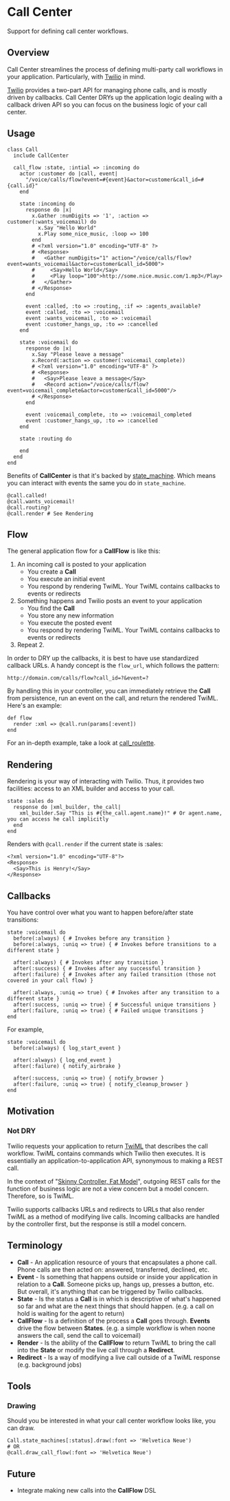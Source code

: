 Call Center
===========

Support for defining call center workflows.

Overview
--------
Call Center streamlines the process of defining multi-party call workflows in your application. Particularly, with [Twilio](http://www.twilio.com/docs) in mind.

[Twilio](http://www.twilio.com/docs) provides a two-part API for managing phone calls, and is mostly driven by callbacks. Call Center DRYs up the application logic dealing with a callback driven API so you can focus on the business logic of your call center.

Usage
-----

    class Call
      include CallCenter

      call_flow :state, :intial => :incoming do
        actor :customer do |call, event|
          "/voice/calls/flow?event=#{event}&actor=customer&call_id=#{call.id}"
        end

        state :incoming do
          response do |x|
            x.Gather :numDigits => '1', :action => customer(:wants_voicemail) do
              x.Say "Hello World"
              x.Play some_nice_music, :loop => 100
            end
            # <?xml version="1.0" encoding="UTF-8" ?>
            # <Response>
            #   <Gather numDigits="1" action="/voice/calls/flow?event=wants_voicemail&actor=customer&call_id=5000">
            #     <Say>Hello World</Say>
            #     <Play loop="100">http://some.nice.music.com/1.mp3</Play>
            #   </Gather>
            # </Response>
          end

          event :called, :to => :routing, :if => :agents_available?
          event :called, :to => :voicemail
          event :wants_voicemail, :to => :voicemail
          event :customer_hangs_up, :to => :cancelled
        end

        state :voicemail do
          response do |x|
            x.Say "Please leave a message"
            x.Record(:action => customer(:voicemail_complete))
            # <?xml version="1.0" encoding="UTF-8" ?>
            # <Response>
            #   <Say>Please leave a message</Say>
            #   <Record action="/voice/calls/flow?event=voicemail_complete&actor=customer&call_id=5000"/>
            # </Response>
          end

          event :voicemail_complete, :to => :voicemail_completed
          event :customer_hangs_up, :to => :cancelled
        end

        state :routing do

        end
      end
    end

Benefits of **CallCenter** is that it's backed by [state_machine](https://github.com/pluginaweek/state_machine). Which means you can interact with events the same you do in `state_machine`.

    @call.called!
    @call.wants_voicemail!
    @call.routing?
    @call.render # See Rendering

Flow
----

The general application flow for a **CallFlow** is like this:

1. An incoming call is posted to your application
   * You create a **Call**
   * You execute an initial event
   * You respond by rendering TwiML. Your TwiML contains callbacks to events or redirects
2. Something happens and Twilio posts an event to your application
   * You find the **Call**
   * You store any new information
   * You execute the posted event
   * You respond by rendering TwiML. Your TwiML contains callbacks to events or redirects
3. Repeat 2.

In order to DRY up the callbacks, it is best to have use standardized callback URLs. A handy concept is the `flow_url`, which follows the pattern:

    http://domain.com/calls/flow?call_id=?&event=?

By handling this in your controller, you can immediately retrieve the **Call** from persistence, run an event on the call, and return the rendered TwiML. Here's an example:

    def flow
      render :xml => @call.run(params[:event])
    end

For an in-depth example, take a look at [call_roulette](https://github.com/zendesk/call_roulette).

Rendering
---------

Rendering is your way of interacting with Twilio. Thus, it provides two facilities: access to an XML builder and access to your call.

    state :sales do
      response do |xml_builder, the_call|
        xml_builder.Say "This is #{the_call.agent.name}!" # Or agent.name, you can access he call implicitly
      end
    end

Renders with `@call.render` if the current state is :sales:

    <?xml version="1.0" encoding="UTF-8"?>
    <Response>
      <Say>This is Henry!</Say>
    </Response>

Callbacks
---------

You have control over what you want to happen before/after state transitions:

    state :voicemail do
      before(:always) { # Invokes before any transition }
      before(:always, :uniq => true) { # Invokes before transitions to a different state }

      after(:always) { # Invokes after any transition }
      after(:success) { # Invokes after any successful transition }
      after(:failure) { # Invokes after any failed transition (those not covered in your call flow) }

      after(:always, :uniq => true) { # Invokes after any transition to a different state }
      after(:success, :uniq => true) { # Successful unique transitions }
      after(:failure, :uniq => true) { # Failed unique transitions }
    end

For example,

    state :voicemail do
      before(:always) { log_start_event }

      after(:always) { log_end_event }
      after(:failure) { notify_airbrake }

      after(:success, :uniq => true) { notify_browser }
      after(:failure, :uniq => true) { notify_cleanup_browser }
    end

Motivation
----------

### Not DRY
Twilio requests your application to return [TwiML](http://www.twilio.com/docs/api/twiml/) that describes the call workflow. TwiML contains commands which Twilio then executes. It is essentially an application-to-application API, synonymous to making a REST call.

In the context of "[Skinny Controller, Fat Model](http://weblog.jamisbuck.org/2006/10/18/skinny-controller-fat-model)", outgoing REST calls for the function of business logic are not a view concern but a model concern. Therefore, so is TwiML.

Twilio supports callbacks URLs and redirects to URLs that also render TwiML as a method of modifying live calls. Incoming callbacks are handled by the controller first, but the response is still a model concern.


Terminology
-----------

* **Call** - An application resource of yours that encapsulates a phone call. Phone calls are then acted on: answered, transferred, declined, etc.
* **Event** - Is something that happens outside or inside your application in relation to a **Call**. Someone picks up, hangs up, presses a button, etc. But overall, it's anything that can be triggered by Twilio callbacks.
* **State** - Is the status a **Call** is in which is descriptive of what's happened so far and what are the next things that should happen. (e.g. a call on hold is waiting for the agent to return)
* **CallFlow** - Is a definition of the process a **Call** goes through. **Events** drive the flow between **States**. (e.g. a simple workflow is when noone answers the call, send the call to voicemail)
* **Render** - Is the ability of the **CallFlow** to return TwiML to bring the call into the **State** or modify the live call through a **Redirect**.
* **Redirect** - Is a way of modifying a live call outside of a TwiML response (e.g. background jobs)

Tools
-----

### Drawing ###

Should you be interested in what your call center workflow looks like, you can draw.

    Call.state_machines[:status].draw(:font => 'Helvetica Neue')
    # OR
    @call.draw_call_flow(:font => 'Helvetica Neue')

Future
------

* Integrate making new calls into the **CallFlow** DSL